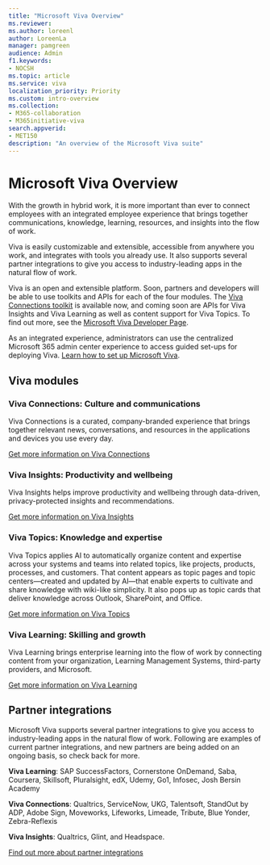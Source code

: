 ```yaml
---
title: "Microsoft Viva Overview"
ms.reviewer:
ms.author: loreenl
author: LoreenLa
manager: pamgreen
audience: Admin
f1.keywords:
- NOCSH
ms.topic: article
ms.service: viva
localization_priority: Priority
ms.custom: intro-overview
ms.collection:  
- M365-collaboration
- M365initiative-viva
search.appverid:
- MET150
description: "An overview of the Microsoft Viva suite"
---
```

# Microsoft Viva Overview

With the growth in hybrid work, it is more important than ever to connect employees with an integrated employee experience that brings together communications, knowledge, learning, resources, and insights into the flow of work.

Viva is easily customizable and extensible, accessible from anywhere you work, and integrates with tools you already use. It also supports several partner integrations to give you access to industry-leading apps in the natural flow of work.

Viva is an open and extensible platform. Soon, partners and developers will be able to use toolkits and APIs for each of the four modules. The [Viva Connections toolkit](/sharepoint/dev/spfx/viva/overview-viva-connections) is available now, and coming soon are APIs for Viva Insights and Viva Learning as well as content support for Viva Topics. To find out more, see the [Microsoft Viva Developer Page](https://developer.microsoft.com/en-us/viva).

As an integrated experience, administrators can use the centralized Microsoft 365 admin center experience to access guided set-ups for deploying Viva. [Learn how to set up Microsoft Viva](/viva/setup-microsoft-viva).

## Viva modules

### Viva Connections: Culture and communications

Viva Connections is a curated, company-branded experience that brings together relevant news, conversations, and resources in the applications and devices you use every day.

[Get more information on Viva Connections](/viva/connections/viva-connections-overview)

### Viva Insights: Productivity and wellbeing
Viva Insights helps improve productivity and wellbeing through data-driven, privacy-protected insights and recommendations.
 
[Get more information on Viva Insights](/viva/insights/index)

### Viva Topics: Knowledge and expertise
Viva Topics applies AI to automatically organize content and expertise across your systems and teams into related topics, like projects, products, processes, and customers. That content appears as topic pages and topic centers—created and updated by AI—that enable experts to cultivate and share knowledge with wiki-like simplicity. It also pops up as topic cards that deliver knowledge across Outlook, SharePoint, and Office.

[Get more information on Viva Topics](/viva/topics/topic-experiences-overview)

### Viva Learning: Skilling and growth
Viva Learning brings enterprise learning into the flow of work by connecting content from your organization, Learning Management Systems, third-party providers, and Microsoft.
 
[Get more information on Viva Learning](/viva/learning/overview-viva-learning)

## Partner integrations
Microsoft Viva supports several partner integrations to give you access to industry-leading apps in the natural flow of work. Following are examples of current partner integrations, and new partners are being added on an ongoing basis, so check back for more.

**Viva Learning**: SAP SuccessFactors, Cornerstone OnDemand, Saba, Coursera, Skillsoft, Pluralsight, edX, Udemy, Go1, Infosec, Josh Bersin Academy

**Viva Connections**: Qualtrics, ServiceNow, UKG, Talentsoft, StandOut by ADP, Adobe Sign, Moveworks, Lifeworks, Limeade, Tribute, Blue Yonder, Zebra-Reflexis

**Viva Insights**: Qualtrics, Glint, and Headspace.

[Find out more  about partner integrations](https://www.microsoft.com/en-us/microsoft-viva/integrations)
